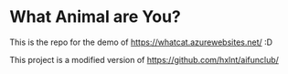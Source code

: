 # What Animal are You?

This is the repo for the demo of https://whatcat.azurewebsites.net/ :D

This project is a modified version of https://github.com/hxlnt/aifunclub/ 